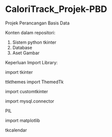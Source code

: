 # CaloriTrack_Projek-PBD
Projek Perancangan Basis Data

Konten dalam repositori:
1. Sistem python tkinter
2. Database
3. Aset Gambar
   
Keperluan Import Library:

import tkinter

ttkthemes import ThemedTk

import customtkinter

import mysql.connector

 PIL 
 
import matplotlib

tkcalendar

